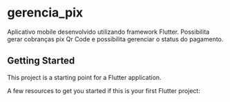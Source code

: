 # gerencia_pix

Aplicativo mobile desenvolvido utilizando framework Flutter. Possibilita gerar cobranças pix Qr Code e possibilita gerenciar o status do pagamento. 

## Getting Started

This project is a starting point for a Flutter application.

A few resources to get you started if this is your first Flutter project:

